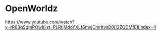 # OpenWorldz

https://www.youtube.com/watch?v=rR88qSgmPOw&list=PLRtjMdoYXLf6mvjCmrltvsD0j12ZQDMfE&index=4